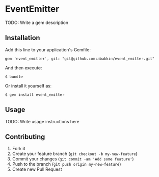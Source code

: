 # EventEmitter

TODO: Write a gem description

## Installation

Add this line to your application's Gemfile:

    gem 'event_emitter', git: "git@github.com:ababkin/event_emitter.git"

And then execute:

    $ bundle

Or install it yourself as:

    $ gem install event_emitter

## Usage

TODO: Write usage instructions here

## Contributing

1. Fork it
2. Create your feature branch (`git checkout -b my-new-feature`)
3. Commit your changes (`git commit -am 'Add some feature'`)
4. Push to the branch (`git push origin my-new-feature`)
5. Create new Pull Request
